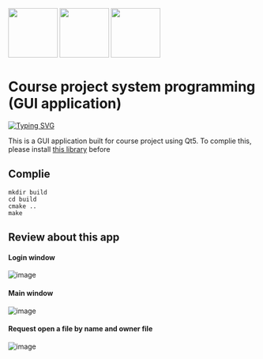 <img src="https://media.giphy.com/media/WUlplcMpOCEmTGBtBW/giphy.gif" width="100">

<img src="https://media2.giphy.com/media/ZEUODEtQiUZWGg6IHR/giphy.gif" width="100">
<img src="https://i.giphy.com/media/jNNUsQaAx0myWAXw1h/giphy.webp" width="100">

# Course project system programming (GUI application)

[![Typing SVG](https://readme-typing-svg.demolab.com?font=Fira+Code&pause=1000&color=0FF74B&width=1000&lines=Реализация+хранилища+с+дискреционным+контролем+доступа)](https://git.io/typing-svg)

This is a GUI application built for course project using Qt5.
To complie this, please install [this library](https://github.com/JirenMTA/CoureProject_SystemProgramming/tree/main/ServerSide/IncludeMake) before

## Complie
```
mkdir build
cd build
cmake ..
make
```

## Review about this app

#### Login window 
![image](https://user-images.githubusercontent.com/91962461/232251962-182694fd-ad91-4897-8677-2415b8d59525.png)

#### Main window
![image](https://user-images.githubusercontent.com/91962461/232251899-f765b048-9cda-4826-aa74-8a46cc4d25dc.png)

#### Request open a file by name and owner file
![image](https://user-images.githubusercontent.com/91962461/232251915-faea7dfa-a480-408d-b82e-7ef009bbd6c0.png)
